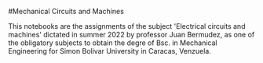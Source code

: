 #Mechanical Circuits and Machines

This notebooks are the assignments of the subject 'Electrical circuits and machines' dictated in summer 2022 by professor Juan Bermudez, as one of the obligatory subjects to obtain the degre of Bsc. in Mechanical Engineering for Simon Bolivar University in Caracas, Venzuela.
